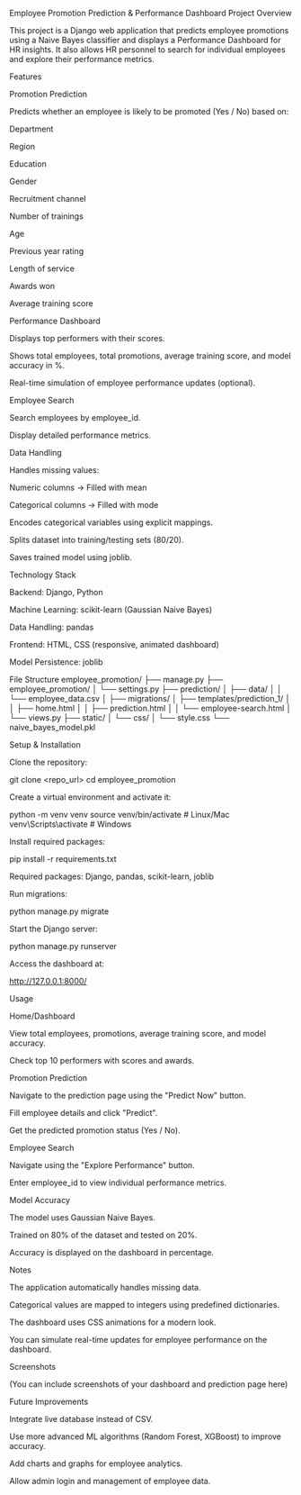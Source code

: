 Employee Promotion Prediction & Performance Dashboard
Project Overview

This project is a Django web application that predicts employee promotions using a Naive Bayes classifier and displays a Performance Dashboard for HR insights. It also allows HR personnel to search for individual employees and explore their performance metrics.

Features

Promotion Prediction

Predicts whether an employee is likely to be promoted (Yes / No) based on:

Department

Region

Education

Gender

Recruitment channel

Number of trainings

Age

Previous year rating

Length of service

Awards won

Average training score

Performance Dashboard

Displays top performers with their scores.

Shows total employees, total promotions, average training score, and model accuracy in %.

Real-time simulation of employee performance updates (optional).

Employee Search

Search employees by employee_id.

Display detailed performance metrics.

Data Handling

Handles missing values:

Numeric columns → Filled with mean

Categorical columns → Filled with mode

Encodes categorical variables using explicit mappings.

Splits dataset into training/testing sets (80/20).

Saves trained model using joblib.

Technology Stack

Backend: Django, Python

Machine Learning: scikit-learn (Gaussian Naive Bayes)

Data Handling: pandas

Frontend: HTML, CSS (responsive, animated dashboard)

Model Persistence: joblib

File Structure
employee_promotion/
├── manage.py
├── employee_promotion/
│   └── settings.py
├── prediction/
│   ├── data/
│   │   └── employee_data.csv
│   ├── migrations/
│   ├── templates/prediction_1/
│   │   ├── home.html
│   │   ├── prediction.html
│   │   └── employee-search.html
│   └── views.py
├── static/
│   └── css/
│       └── style.css
└── naive_bayes_model.pkl

Setup & Installation

Clone the repository:

git clone <repo_url>
cd employee_promotion


Create a virtual environment and activate it:

python -m venv venv
source venv/bin/activate  # Linux/Mac
venv\Scripts\activate     # Windows


Install required packages:

pip install -r requirements.txt


Required packages: Django, pandas, scikit-learn, joblib

Run migrations:

python manage.py migrate


Start the Django server:

python manage.py runserver


Access the dashboard at:

http://127.0.0.1:8000/

Usage

Home/Dashboard

View total employees, promotions, average training score, and model accuracy.

Check top 10 performers with scores and awards.

Promotion Prediction

Navigate to the prediction page using the "Predict Now" button.

Fill employee details and click "Predict".

Get the predicted promotion status (Yes / No).

Employee Search

Navigate using the "Explore Performance" button.

Enter employee_id to view individual performance metrics.

Model Accuracy

The model uses Gaussian Naive Bayes.

Trained on 80% of the dataset and tested on 20%.

Accuracy is displayed on the dashboard in percentage.

Notes

The application automatically handles missing data.

Categorical values are mapped to integers using predefined dictionaries.

The dashboard uses CSS animations for a modern look.

You can simulate real-time updates for employee performance on the dashboard.

Screenshots

(You can include screenshots of your dashboard and prediction page here)

Future Improvements

Integrate live database instead of CSV.

Use more advanced ML algorithms (Random Forest, XGBoost) to improve accuracy.

Add charts and graphs for employee analytics.

Allow admin login and management of employee data.
